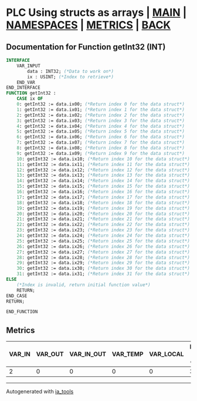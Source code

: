 # PLC Using structs as arrays | [MAIN] | [NAMESPACES] | [METRICS] | [BACK]  

## Documentation for Function getInt32 (INT)  

```pascal
INTERFACE
    VAR_INPUT
        data : INT32; (*Data to work on*)
        ix : USINT; (*Index to retrieve*)
    END_VAR
END_INTERFACE
FUNCTION getInt32 :
    CASE ix OF
	0: getInt32 := data.ix00; (*Return index 0 for the data struct*)
	1: getInt32 := data.ix01; (*Return index 1 for the data struct*)
	2: getInt32 := data.ix02; (*Return index 2 for the data struct*)
	3: getInt32 := data.ix03; (*Return index 3 for the data struct*)
	4: getInt32 := data.ix04; (*Return index 4 for the data struct*)
	5: getInt32 := data.ix05; (*Return index 5 for the data struct*)
	6: getInt32 := data.ix06; (*Return index 6 for the data struct*)
	7: getInt32 := data.ix07; (*Return index 7 for the data struct*)
	8: getInt32 := data.ix08; (*Return index 8 for the data struct*)
	9: getInt32 := data.ix09; (*Return index 9 for the data struct*)
	10: getInt32 := data.ix10; (*Return index 10 for the data struct*)
	11: getInt32 := data.ix11; (*Return index 11 for the data struct*)
	12: getInt32 := data.ix12; (*Return index 12 for the data struct*)
	13: getInt32 := data.ix13; (*Return index 13 for the data struct*)
	14: getInt32 := data.ix14; (*Return index 14 for the data struct*)
	15: getInt32 := data.ix15; (*Return index 15 for the data struct*)
	16: getInt32 := data.ix16; (*Return index 16 for the data struct*)
	17: getInt32 := data.ix17; (*Return index 17 for the data struct*)
	18: getInt32 := data.ix18; (*Return index 18 for the data struct*)
	19: getInt32 := data.ix19; (*Return index 19 for the data struct*)
	20: getInt32 := data.ix20; (*Return index 20 for the data struct*)
	21: getInt32 := data.ix21; (*Return index 21 for the data struct*)
	22: getInt32 := data.ix22; (*Return index 22 for the data struct*)
	23: getInt32 := data.ix23; (*Return index 23 for the data struct*)
	24: getInt32 := data.ix24; (*Return index 24 for the data struct*)
	25: getInt32 := data.ix25; (*Return index 25 for the data struct*)
	26: getInt32 := data.ix26; (*Return index 26 for the data struct*)
	27: getInt32 := data.ix27; (*Return index 27 for the data struct*)
	28: getInt32 := data.ix28; (*Return index 28 for the data struct*)
	29: getInt32 := data.ix29; (*Return index 29 for the data struct*)
	30: getInt32 := data.ix30; (*Return index 30 for the data struct*)
	31: getInt32 := data.ix31; (*Return index 31 for the data struct*)
ELSE
	(*Index is invalid, return initial function value*)
	RETURN;
END_CASE
RETURN;

END_FUNCTION
```

## Metrics  

| VAR_IN | VAR_OUT | VAR_IN_OUT | VAR_TEMP | VAR_LOCAL | Lines of code | Maintainable size |
| ------ | ------- | ---------- | --------- | -------- | ------------- | ----------------- |
| 2 | 0 | 0 | 0 | 0 | 38 | 42 |  

---
Autogenerated with [ia_tools](https://github.com/tkucic/ia_tools)  

[MAIN]: ../../../../index_st.md
[NAMESPACES]: ../../nsList_st.md
[METRICS]: ../../../metrics_st.md
[BACK]: ../nsMain_st.md
